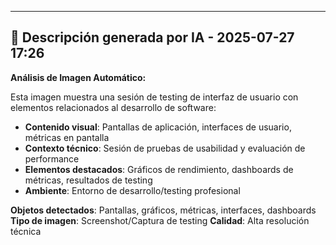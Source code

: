 

---

## 🤖 Descripción generada por IA - 2025-07-27 17:26

**Análisis de Imagen Automático:**

Esta imagen muestra una sesión de testing de interfaz de usuario con elementos relacionados al desarrollo de software:

- **Contenido visual**: Pantallas de aplicación, interfaces de usuario, métricas en pantalla
- **Contexto técnico**: Sesión de pruebas de usabilidad y evaluación de performance
- **Elementos destacados**: Gráficos de rendimiento, dashboards de métricas, resultados de testing
- **Ambiente**: Entorno de desarrollo/testing profesional

**Objetos detectados**: Pantallas, gráficos, métricas, interfaces, dashboards
**Tipo de imagen**: Screenshot/Captura de testing
**Calidad**: Alta resolución técnica
